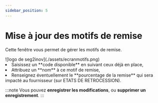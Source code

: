 ```yaml
---
sidebar_position: 5
---
```


# Mise à jour des motifs de remise

Cette fenêtre vous permet de gérer les motifs de remise.

<div className="contenaireImg">
    ![logo de seg2inov](./assets/ecranmotifs.png)
    </div>

<li> Saisissez un **code disponible** en suivant ceux déjà en place, </li>
<li> Attribuez un **nom** à ce motif de remise, </li>
<li> Renseignez éventuellement le **pourcentage de la remise** qui sera impacté au fournisseur (sur ETATS DE RETROCESSION). </li>

:::note
Vous pouvez **enregistrer les modifications**, ou **supprimer un enregistrement**. 
:::
